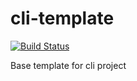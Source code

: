 # cli-template
[![Build Status](http://ci.merlin.local/api/badges/Templates/cli-template/status.svg)](http://ci.merlin.local/Templates/cli-template)

Base template for cli project